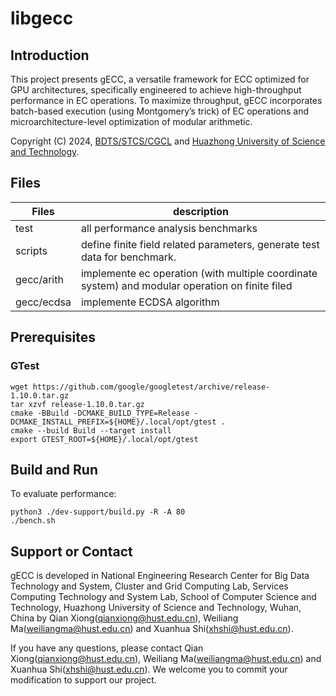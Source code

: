 # libgecc

## Introduction
This project presents gECC, a versatile framework for ECC optimized for GPU architectures, specifically engineered to achieve high-throughput performance in EC operations. To maximize throughput, gECC incorporates batch-based execution (using Montgomery’s trick) of EC operations and microarchitecture-level optimization of modular arithmetic.

Copyright (C) 2024, [BDTS/STCS/CGCL](http://grid.hust.edu.cn/) and [Huazhong University of Science and Technology](https://www.hust.edu.cn/).

## Files
| Files | description | 
| -------- | -------- | 
| test | all performance analysis benchmarks |
| scripts | define finite field related parameters, generate test data for benchmark. | 
| gecc/arith | implemente ec operation (with multiple coordinate system) and modular operation on finite filed|
| gecc/ecdsa | implemente ECDSA algorithm|

## Prerequisites

### GTest

```
wget https://github.com/google/googletest/archive/release-1.10.0.tar.gz
tar xzvf release-1.10.0.tar.gz
cmake -BBuild -DCMAKE_BUILD_TYPE=Release -DCMAKE_INSTALL_PREFIX=${HOME}/.local/opt/gtest .
cmake --build Build --target install
export GTEST_ROOT=${HOME}/.local/opt/gtest
```

## Build and Run

To evaluate performance:
```
python3 ./dev-support/build.py -R -A 80
./bench.sh
```

## Support or Contact
gECC is developed in National Engineering Research Center for Big Data Technology and System, Cluster and Grid Computing Lab, Services Computing Technology and System Lab, School of Computer Science and Technology, Huazhong University of Science and Technology, Wuhan, China by Qian Xiong(qianxiong@hust.edu.cn), Weiliang Ma(weiliangma@hust.edu.cn) and Xuanhua Shi(xhshi@hust.edu.cn).

If you have any questions, please contact Qian Xiong(qianxiong@hust.edu.cn), Weiliang Ma(weiliangma@hust.edu.cn) and Xuanhua Shi(xhshi@hust.edu.cn). We welcome you to commit your modification to support our project.

